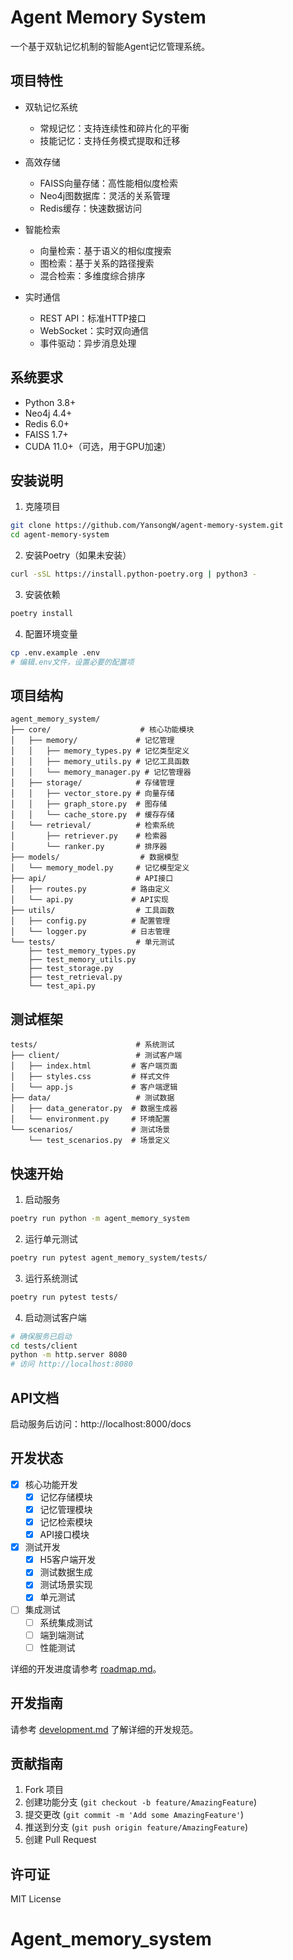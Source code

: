 # Agent Memory System

一个基于双轨记忆机制的智能Agent记忆管理系统。

## 项目特性

- 双轨记忆系统
  - 常规记忆：支持连续性和碎片化的平衡
  - 技能记忆：支持任务模式提取和迁移

- 高效存储
  - FAISS向量存储：高性能相似度检索
  - Neo4j图数据库：灵活的关系管理
  - Redis缓存：快速数据访问

- 智能检索
  - 向量检索：基于语义的相似度搜索
  - 图检索：基于关系的路径搜索
  - 混合检索：多维度综合排序

- 实时通信
  - REST API：标准HTTP接口
  - WebSocket：实时双向通信
  - 事件驱动：异步消息处理

## 系统要求

- Python 3.8+
- Neo4j 4.4+
- Redis 6.0+
- FAISS 1.7+
- CUDA 11.0+（可选，用于GPU加速）

## 安装说明

1. 克隆项目
```bash
git clone https://github.com/YansongW/agent-memory-system.git
cd agent-memory-system
```

2. 安装Poetry（如果未安装）
```bash
curl -sSL https://install.python-poetry.org | python3 -
```

3. 安装依赖
```bash
poetry install
```

4. 配置环境变量
```bash
cp .env.example .env
# 编辑.env文件，设置必要的配置项
```

## 项目结构

```
agent_memory_system/
├── core/                    # 核心功能模块
│   ├── memory/             # 记忆管理
│   │   ├── memory_types.py # 记忆类型定义
│   │   ├── memory_utils.py # 记忆工具函数
│   │   └── memory_manager.py # 记忆管理器
│   ├── storage/            # 存储管理
│   │   ├── vector_store.py # 向量存储
│   │   ├── graph_store.py  # 图存储
│   │   └── cache_store.py  # 缓存存储
│   └── retrieval/          # 检索系统
│       ├── retriever.py    # 检索器
│       └── ranker.py       # 排序器
├── models/                  # 数据模型
│   └── memory_model.py     # 记忆模型定义
├── api/                    # API接口
│   ├── routes.py          # 路由定义
│   └── api.py             # API实现
├── utils/                  # 工具函数
│   ├── config.py          # 配置管理
│   └── logger.py          # 日志管理
└── tests/                  # 单元测试
    ├── test_memory_types.py
    ├── test_memory_utils.py
    ├── test_storage.py
    ├── test_retrieval.py
    └── test_api.py
```

## 测试框架

```
tests/                      # 系统测试
├── client/                 # 测试客户端
│   ├── index.html         # 客户端页面
│   ├── styles.css         # 样式文件
│   └── app.js             # 客户端逻辑
├── data/                   # 测试数据
│   ├── data_generator.py  # 数据生成器
│   └── environment.py     # 环境配置
└── scenarios/             # 测试场景
    └── test_scenarios.py  # 场景定义
```

## 快速开始

1. 启动服务
```bash
poetry run python -m agent_memory_system
```

2. 运行单元测试
```bash
poetry run pytest agent_memory_system/tests/
```

3. 运行系统测试
```bash
poetry run pytest tests/
```

4. 启动测试客户端
```bash
# 确保服务已启动
cd tests/client
python -m http.server 8080
# 访问 http://localhost:8080
```

## API文档

启动服务后访问：http://localhost:8000/docs

## 开发状态

- [x] 核心功能开发
  - [x] 记忆存储模块
  - [x] 记忆管理模块
  - [x] 记忆检索模块
  - [x] API接口模块

- [x] 测试开发
  - [x] H5客户端开发
  - [x] 测试数据生成
  - [x] 测试场景实现
  - [x] 单元测试

- [ ] 集成测试
  - [ ] 系统集成测试
  - [ ] 端到端测试
  - [ ] 性能测试

详细的开发进度请参考 [roadmap.md](docs/architecture/roadmap.md)。

## 开发指南

请参考 [development.md](development.md) 了解详细的开发规范。

## 贡献指南

1. Fork 项目
2. 创建功能分支 (`git checkout -b feature/AmazingFeature`)
3. 提交更改 (`git commit -m 'Add some AmazingFeature'`)
4. 推送到分支 (`git push origin feature/AmazingFeature`)
5. 创建 Pull Request

## 许可证

MIT License
# Agent_memory_system
